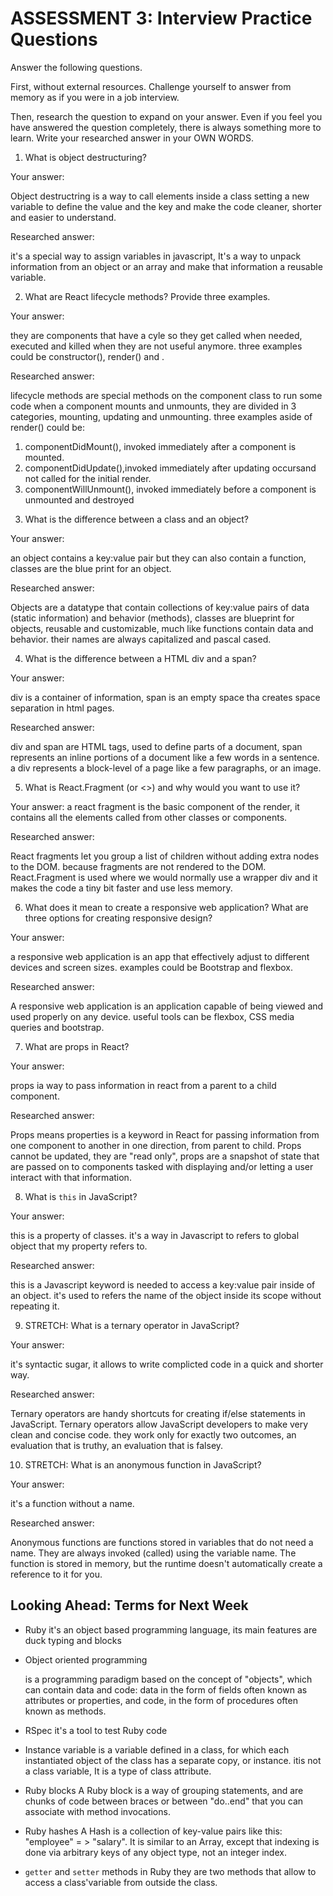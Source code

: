 # ASSESSMENT 3: Interview Practice Questions

Answer the following questions.

First, without external resources. Challenge yourself to answer from memory as if you were in a job interview.

Then, research the question to expand on your answer. Even if you feel you have answered the question completely, there is always something more to learn. Write your researched answer in your OWN WORDS.


1. What is object destructuring?

  Your answer:

  Object destructring is a way to call elements inside a class setting a new variable to define the value and the key and make the code cleaner, shorter  and easier to understand.

  Researched answer:

  it's a special way to assign variables in javascript, It's a way to unpack information from an object or an array and make that information a reusable variable.


2. What are React lifecycle methods? Provide three examples.

  Your answer:

  they are components that have a cyle so they get called when needed, executed and  killed when they are not useful anymore.
  three examples could be constructor(), render() and .

  Researched answer:

 lifecycle methods are special methods on the component class to run some code when a component mounts and unmounts, they are divided in 3 categories, mounting, updating and unmounting. 
 three examples aside of render() could be:
 1) componentDidMount(), invoked immediately after a component is mounted. 
 2) componentDidUpdate(),invoked immediately after updating occursand not called for the initial render.
 3) componentWillUnmount(), invoked immediately before a component is unmounted and destroyed



3. What is the difference between a class and an object?

  Your answer:

  an object contains a key:value pair but they can also contain a function, classes are the blue print for an object.

  Researched answer:

  Objects are a datatype that contain collections of key:value pairs of data (static information) and behavior (methods), classes are blueprint for objects, reusable and customizable, much like functions contain data and behavior. their names are always capitalized and pascal cased.

4. What is the difference between a HTML div and a span?

  Your answer:

  div is a container of information, span is an empty space tha creates space separation in html pages.

  Researched answer:

  div and span are HTML tags, used to define parts of a document, span represents an inline portions of a document like a few words in a sentence. a div represents a block-level of a page like a few paragraphs, or an image.



5. What is React.Fragment (or <>) and why would you want to use it?

  Your answer:
  a react fragment is the basic component of the render, it contains all the elements called from other classes or components.

  Researched answer:

  React fragments let you group a list of children without adding extra nodes to the DOM. because fragments are not rendered to the DOM. 
  React.Fragment is used where we would normally use a wrapper div and it makes the code a tiny bit faster  and use less memory.



6. What does it mean to create a responsive web application? What are three options for creating responsive design?

  Your answer:

  a responsive web application is an app that effectively adjust to different devices and screen sizes. examples could be Bootstrap and flexbox. 

  Researched answer:

  A responsive web application is an application capable of being viewed and used properly on any device. useful tools can be flexbox,  CSS media queries and bootstrap.



7. What are props in React?

  Your answer:

  props ia way to pass information in react from a parent to a child component.

  Researched answer:

Props means properties is a keyword in React for passing information from one component to another in one direction, from parent to child.
Props cannot be updated, they are "read only", props are a snapshot of state that are passed on to components tasked with displaying and/or letting a user interact with that information.



8. What is `this` in JavaScript?

  Your answer:

  this is a property of classes. it's a way in Javascript  to refers to global object that my property refers to. 


  Researched answer:

  this is a Javascript keyword is needed to access a key:value pair inside of an object. it's used to refers the name of the object inside its scope without repeating it.


9. STRETCH: What is a ternary operator in JavaScript?

  Your answer:

it's  syntactic sugar, it allows to write complicted code in a quick and shorter way.

  Researched answer:

Ternary operators are handy shortcuts for creating if/else statements in JavaScript. Ternary operators allow JavaScript developers to make very clean and concise code. they work only for exactly two outcomes, an evaluation that is truthy, an evaluation that is falsey.


10. STRETCH: What is an anonymous function in JavaScript?

  Your answer:

  it's a function without a name.

  Researched answer:

  Anonymous functions are functions stored in variables that do not need a name. They are always invoked (called) using the variable name. The function is stored in memory, but the runtime doesn't automatically create a reference to it for you.


## Looking Ahead: Terms for Next Week
- Ruby 
  it's an object based programming language, its main features are duck typing and blocks

- Object oriented programming

  is a programming paradigm based on the concept of "objects", which can contain data and code: data in the form of fields often known as attributes or properties, and code, in the form of procedures often known as methods.

- RSpec
  it's a tool to test Ruby code

- Instance variable
   is a variable defined in a class, for which each instantiated object of the class has a separate copy, or instance. itis not a class variable, It is a type of class attribute. 

- Ruby blocks
  A Ruby block is a way of grouping statements, and are chunks of code between braces or between "do..end" that you can associate with method invocations.

- Ruby hashes
  A Hash is a collection of key-value pairs like this: "employee" = > "salary". It is similar to an Array, except that indexing is done via arbitrary keys of any object type, not an integer index.

- `getter` and `setter` methods in Ruby
  they are two methods that allow to access a class'variable from outside the class.